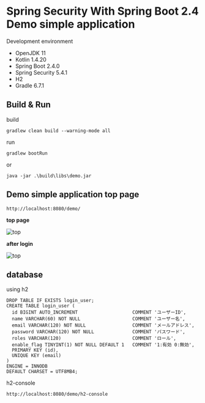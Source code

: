 # Spring Security With Spring Boot 2.4 Demo simple application

Development environment

* OpenJDK 11
* Kotlin 1.4.20
* Spring Boot 2.4.0
* Spring Security 5.4.1
* H2
* Gradle 6.7.1

## Build & Run

build

```
gradlew clean build --warning-mode all
```

run

```
gradlew bootRun
```

or

```
java -jar .\build\libs\demo.jar
```

## Demo simple application top page

```
http://localhost:8080/demo/
```

**top page**

![top](https://raw.githubusercontent.com/rubytomato/demo-spring-security-simple/master/images/top.png)

**after login**

![top](https://raw.githubusercontent.com/rubytomato/demo-spring-security-simple/master/images/top_after_login.png)


## database

using h2

```
DROP TABLE IF EXISTS login_user;
CREATE TABLE login_user (
  id BIGINT AUTO_INCREMENT                    COMMENT 'ユーザーID',
  name VARCHAR(60) NOT NULL                   COMMENT 'ユーザー名',
  email VARCHAR(120) NOT NULL                 COMMENT 'メールアドレス',
  password VARCHAR(120) NOT NULL              COMMENT 'パスワード',
  roles VARCHAR(120)                          COMMENT 'ロール',
  enable_flag TINYINT(1) NOT NULL DEFAULT 1   COMMENT '1:有効 0:無効',
  PRIMARY KEY (id),
  UNIQUE KEY (email)
)
ENGINE = INNODB
DEFAULT CHARSET = UTF8MB4;
```

h2-console

```
http://localhost:8080/demo/h2-console
```